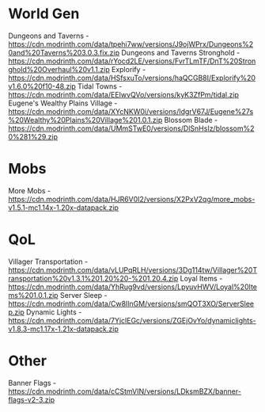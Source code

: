 # World Gen
Dungeons and Taverns - https://cdn.modrinth.com/data/tpehi7ww/versions/J9ojWPrx/Dungeons%20and%20Taverns%203.0.3.fix.zip
Dungeons and Taverns Stronghold - https://cdn.modrinth.com/data/rYocd2LE/versions/FvrTLmTF/DnT%20Stronghold%20Overhaul%20v1.1.zip
Explorify - https://cdn.modrinth.com/data/HSfsxuTo/versions/haQCGB8I/Explorify%20v1.6.0%20f10-48.zip
Tidal Towns - https://cdn.modrinth.com/data/EEIwvQVo/versions/kyK3ZfPm/tidal.zip
Eugene's Wealthy Plains Village - https://cdn.modrinth.com/data/XYcNKW0i/versions/IdgrV67J/Eugene%27s%20Wealthy%20Plains%20Village%201.0.1.zip
Blossom Blade - https://cdn.modrinth.com/data/UMmSTwE0/versions/DlSnHsIz/blossom%20%281%29.zip

# Mobs
More Mobs - https://cdn.modrinth.com/data/HJR6V0I2/versions/X2PxV2qg/more_mobs-v1.5.1-mc1.14x-1.20x-datapack.zip

# QoL
Villager Transportation - https://cdn.modrinth.com/data/vLUPqRLH/versions/3Dg114tw/Villager%20Transportation%20v1.3.1%201.20%20-%201.20.4.zip
Loyal Items - https://cdn.modrinth.com/data/YhRug9vd/versions/LpyuvHWV/Loyal%20Items%201.0.1.zip
Server Sleep - https://cdn.modrinth.com/data/Cw8IlnGM/versions/smQOT3XO/ServerSleep.zip
Dynamic Lights - https://cdn.modrinth.com/data/7YjclEGc/versions/ZGEjOvYo/dynamiclights-v1.8.3-mc1.17x-1.21x-datapack.zip

# Other
Banner Flags - https://cdn.modrinth.com/data/cCStmVIN/versions/LDksmBZX/banner-flags-v2-3.zip